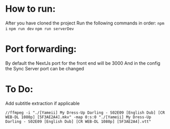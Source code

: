 # How to run:
After you have cloned the project
Run the following commands in order:
`npm i`
`npm run dev`
`npm run serverDev`

# Port forwarding:
By default the NextJs port for the front end will be 3000
And in the config the Sync Server port can be changed

# To Do:
Add subtitle extraction if applicable

`//ffmpeg -i "./[Yameii] My Dress-Up Darling - S02E09 [English Dub] [CR WEB-DL 1080p] [5F3AE2A4].mkv" -map 0:s:0 "./[Yameii] My Dress-Up Darling - S02E09 [English Dub] [CR WEB-DL 1080p] [5F3AE2A4].vtt"`